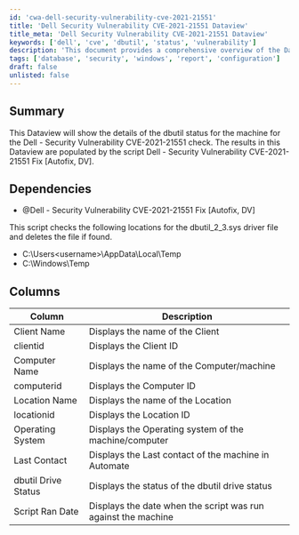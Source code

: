 ```yaml
---
id: 'cwa-dell-security-vulnerability-cve-2021-21551'
title: 'Dell Security Vulnerability CVE-2021-21551 Dataview'
title_meta: 'Dell Security Vulnerability CVE-2021-21551 Dataview'
keywords: ['dell', 'cve', 'dbutil', 'status', 'vulnerability']
description: 'This document provides a comprehensive overview of the Dataview that displays the dbutil status for machines checked against the Dell Security Vulnerability CVE-2021-21551. It details the script used for the check, its dependencies, and the columns included in the Dataview.'
tags: ['database', 'security', 'windows', 'report', 'configuration']
draft: false
unlisted: false
---
```

## Summary

This Dataview will show the details of the dbutil status for the machine for the Dell - Security Vulnerability CVE-2021-21551 check. The results in this Dataview are populated by the script Dell - Security Vulnerability CVE-2021-21551 Fix [Autofix, DV].

## Dependencies

- @Dell - Security Vulnerability CVE-2021-21551 Fix [Autofix, DV]

This script checks the following locations for the dbutil_2_3.sys driver file and deletes the file if found.

- C:\Users\<username>\AppData\Local\Temp  
- C:\Windows\Temp  

## Columns

| Column                | Description                                              |
|----------------------|----------------------------------------------------------|
| Client Name          | Displays the name of the Client                          |
| clientid             | Displays the Client ID                                   |
| Computer Name        | Displays the name of the Computer/machine                |
| computerid           | Displays the Computer ID                                 |
| Location Name        | Displays the name of the Location                        |
| locationid           | Displays the Location ID                                 |
| Operating System     | Displays the Operating system of the machine/computer    |
| Last Contact         | Displays the Last contact of the machine in Automate     |
| dbutil Drive Status  | Displays the status of the dbutil drive status           |
| Script Ran Date      | Displays the date when the script was run against the machine |

